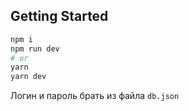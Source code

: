 ## Getting Started

```bash
npm i
npm run dev
# or
yarn
yarn dev
```

Логин и пароль брать из файла `db.json`
